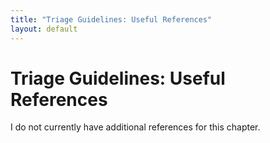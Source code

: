 ```yaml
---
title: "Triage Guidelines: Useful References"
layout: default
---
```


# Triage Guidelines: Useful References

I do not currently have additional references for this chapter.